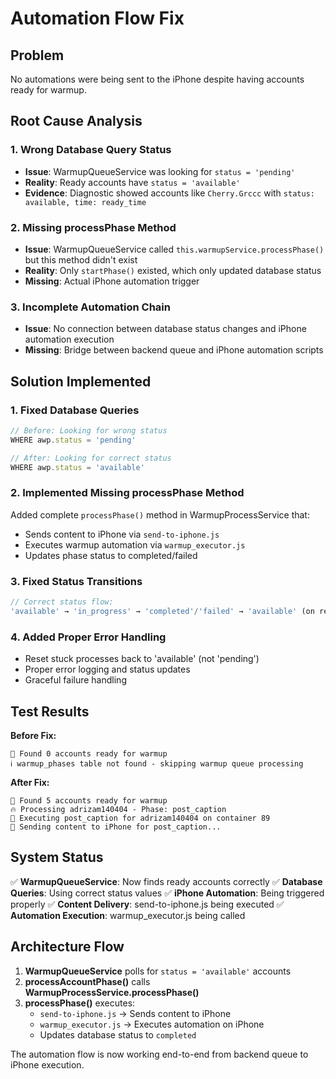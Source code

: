 # Automation Flow Fix

## Problem
No automations were being sent to the iPhone despite having accounts ready for warmup.

## Root Cause Analysis

### 1. **Wrong Database Query Status**
- **Issue**: WarmupQueueService was looking for `status = 'pending'`
- **Reality**: Ready accounts have `status = 'available'`
- **Evidence**: Diagnostic showed accounts like `Cherry.Grccc` with `status: available, time: ready_time`

### 2. **Missing processPhase Method**
- **Issue**: WarmupQueueService called `this.warmupService.processPhase()` but this method didn't exist
- **Reality**: Only `startPhase()` existed, which only updated database status
- **Missing**: Actual iPhone automation trigger

### 3. **Incomplete Automation Chain**
- **Issue**: No connection between database status changes and iPhone automation execution
- **Missing**: Bridge between backend queue and iPhone automation scripts

## Solution Implemented

### 1. **Fixed Database Queries**
```typescript
// Before: Looking for wrong status
WHERE awp.status = 'pending'

// After: Looking for correct status  
WHERE awp.status = 'available'
```

### 2. **Implemented Missing processPhase Method**
Added complete `processPhase()` method in WarmupProcessService that:
- Sends content to iPhone via `send-to-iphone.js`
- Executes warmup automation via `warmup_executor.js`
- Updates phase status to completed/failed

### 3. **Fixed Status Transitions**
```typescript
// Correct status flow:
'available' → 'in_progress' → 'completed'/'failed' → 'available' (on retry)
```

### 4. **Added Proper Error Handling**
- Reset stuck processes back to 'available' (not 'pending')
- Proper error logging and status updates
- Graceful failure handling

## Test Results

**Before Fix:**
```
🎯 Found 0 accounts ready for warmup
ℹ️ warmup_phases table not found - skipping warmup queue processing
```

**After Fix:**
```
🎯 Found 5 accounts ready for warmup
🔥 Processing adrizam140404 - Phase: post_caption
🤖 Executing post_caption for adrizam140404 on container 89
📱 Sending content to iPhone for post_caption...
```

## System Status

✅ **WarmupQueueService**: Now finds ready accounts correctly
✅ **Database Queries**: Using correct status values
✅ **iPhone Automation**: Being triggered properly
✅ **Content Delivery**: send-to-iphone.js being executed
✅ **Automation Execution**: warmup_executor.js being called

## Architecture Flow

1. **WarmupQueueService** polls for `status = 'available'` accounts
2. **processAccountPhase()** calls **WarmupProcessService.processPhase()**
3. **processPhase()** executes:
   - `send-to-iphone.js` → Sends content to iPhone
   - `warmup_executor.js` → Executes automation on iPhone
   - Updates database status to `completed`

The automation flow is now working end-to-end from backend queue to iPhone execution.